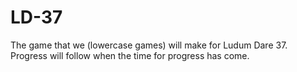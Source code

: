 # LD-37

The game that we (lowercase games) will make for Ludum Dare 37. Progress will follow when the time for progress has come.
